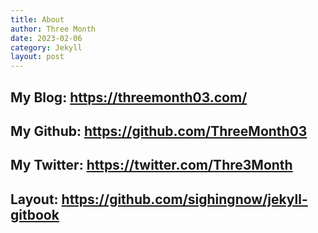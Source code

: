 ```yaml
---
title: About
author: Three Month
date: 2023-02-06
category: Jekyll
layout: post
---
```


## My Blog: https://threemonth03.com/
## My Github: https://github.com/ThreeMonth03
## My Twitter: https://twitter.com/Thre3Month
## Layout: https://github.com/sighingnow/jekyll-gitbook
